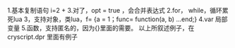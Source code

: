 1.基本复制语句 i=2 + 3.对了，opt = true ，会合并表达式
2.for， while，循环累死lua
3，支持对象，类lua，f= {a = 1；func= function(a, b) ...end;}
4.var 局部变量
5.函数，支持匿名的，因为{}里面的需要。
以上所叙述例子，在cryscript.dpr 里面有例子